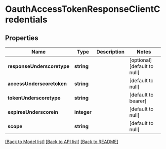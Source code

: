 # OauthAccessTokenResponseClientCredentials

## Properties
Name | Type | Description | Notes
------------ | ------------- | ------------- | -------------
**responseUnderscoretype** | **string** |  | [optional] [default to null]
**accessUnderscoretoken** | **string** |  | [default to null]
**tokenUnderscoretype** | **string** |  | [default to bearer]
**expiresUnderscorein** | **integer** |  | [default to null]
**scope** | **string** |  | [default to null]

[[Back to Model list]](../README.md#documentation-for-models) [[Back to API list]](../README.md#documentation-for-api-endpoints) [[Back to README]](../README.md)


